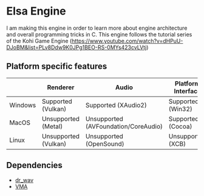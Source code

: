 # Elsa Engine

I am making this engine in order to learn more about engine architecture and overall programming tricks in C. This engine follows
the tutorial series of the Kohi Game Engine (https://www.youtube.com/watch?v=dHPuU-DJoBM&list=PLv8Ddw9K0JPg1BEO-RS-0MYs423cvLVtj)

## Platform specific features

|         | Renderer             | Audio                                | Platform Interface |
|---------|----------------------|--------------------------------------|--------------------|
| Windows | Supported (Vulkan)   | Supported (XAudio2)                  | Supported (Win32)  |
| MacOS   | Unsupported (Metal)  | Unsupported (AVFoundation/CoreAudio) | Supported (Cocoa)  |
| Linux   | Unsupported (Vulkan) | Unsupported (OpenSound)              | Unsupported (XCB)  |

## Dependencies

- [dr_wav](https://github.com/mackron/dr_libs/blob/master/dr_wav.h)
- [VMA](https://github.com/GPUOpen-LibrariesAndSDKs/VulkanMemoryAllocator)